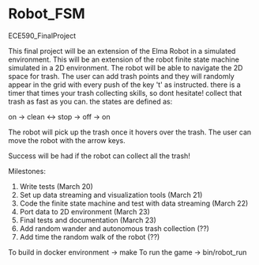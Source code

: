 # Robot_FSM
ECE590_FinalProject

This final project will be an extension of the Elma Robot in a simulated environment. This will be an extension of the robot finite state machine simulated in a 2D environment. The robot will be able to navigate the 2D space for trash.
The user can add trash points and they will randomly appear in the grid with every push of the key 't' as instructed. 
there is a timer that times your trash collecting skills, so dont hesitate! collect that trash as fast as you can.
the states are defined as:

on -> clean <-> stop -> off -> on

The robot will pick up the trash once it hovers over the trash. The user can move the robot with the arrow keys.

Success will be had if the robot can collect all the trash! 

Milestones:
1.  Write tests (March 20)
2.  Set up data streaming and visualization tools (March 21)
3.  Code the finite state machine and test with data streaming (March 22)
4.  Port data to 2D environment (March 23)
5.  Final tests and documentation (March 23)
6.  Add random wander and autonomous trash collection (??)
7.  Add time the random walk of the robot (??)

To build in docker environment -> make
To run the game -> bin/robot_run
